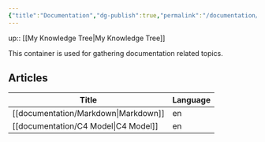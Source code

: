 ```yaml
---
{"title":"Documentation","dg-publish":true,"permalink":"/documentation/documentation/","dgPassFrontmatter":true}
---
```


up:: [[My Knowledge Tree\|My Knowledge Tree]]

This container is used for gathering documentation related topics.

## Articles
| Title                                   | Language |
| --------------------------------------- | -------- |
| [[documentation/Markdown\|Markdown]] | en       |
| [[documentation/C4 Model\|C4 Model]] | en       |

